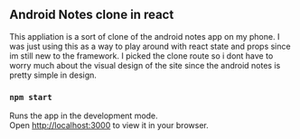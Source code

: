 ## Android Notes clone in react

This appliation is a sort of clone of the android notes app on my phone. I was just using this as a way to play around with react state and props since im still new to the framework. I picked the clone route so i dont have to worry much about the visual design of the site since the android notes is pretty simple in design.

### `npm start`

Runs the app in the development mode.\
Open [http://localhost:3000](http://localhost:3000) to view it in your browser.

